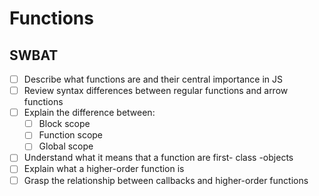 # Functions

## SWBAT

- [ ] Describe what functions are and their central importance in JS
- [ ] Review syntax differences between regular functions and arrow functions
- [ ] Explain the difference between:
  - [ ] Block scope
  - [ ] Function scope
  - [ ] Global scope
- [ ] Understand what it means that a function are first- class -objects
- [ ] Explain what a higher-order function is
- [ ] Grasp the relationship between callbacks and higher-order functions
